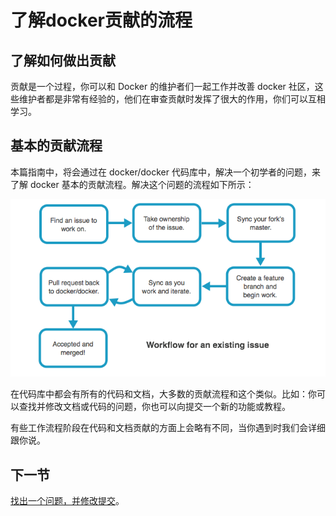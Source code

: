 # 了解docker贡献的流程

## 了解如何做出贡献

贡献是一个过程，你可以和 Docker 的维护者们一起工作并改善 docker 社区，这些维护者都是非常有经验的，他们在审查贡献时发挥了很大的作用，你们可以互相学习。

## 基本的贡献流程

本篇指南中，将会通过在 docker/docker 代码库中，解决一个初学者的问题，来了解 docker 基本的贡献流程。解决这个问题的流程如下所示：

![Images/existing_issue.png](Images/existing_issue.png)

在代码库中都会有所有的代码和文档，大多数的贡献流程和这个类似。比如：你可以查找并修改文档或代码的问题，你也可以向提交一个新的功能或教程。

有些工作流程阶段在代码和文档贡献的方面上会略有不同，当你遇到时我们会详细跟你说。

## 下一节

[找出一个问题，并修改提交](find-an-issue.md)。